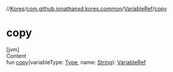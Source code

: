 //[Kores](../../index.md)/[com.github.jonathanxd.kores.common](../index.md)/[VariableRef](index.md)/[copy](copy.md)



# copy  
[jvm]  
Content  
fun [copy](copy.md)(variableType: [Type](https://docs.oracle.com/javase/8/docs/api/java/lang/reflect/Type.html), name: [String](https://kotlinlang.org/api/latest/jvm/stdlib/kotlin/-string/index.html)): [VariableRef](index.md)  



